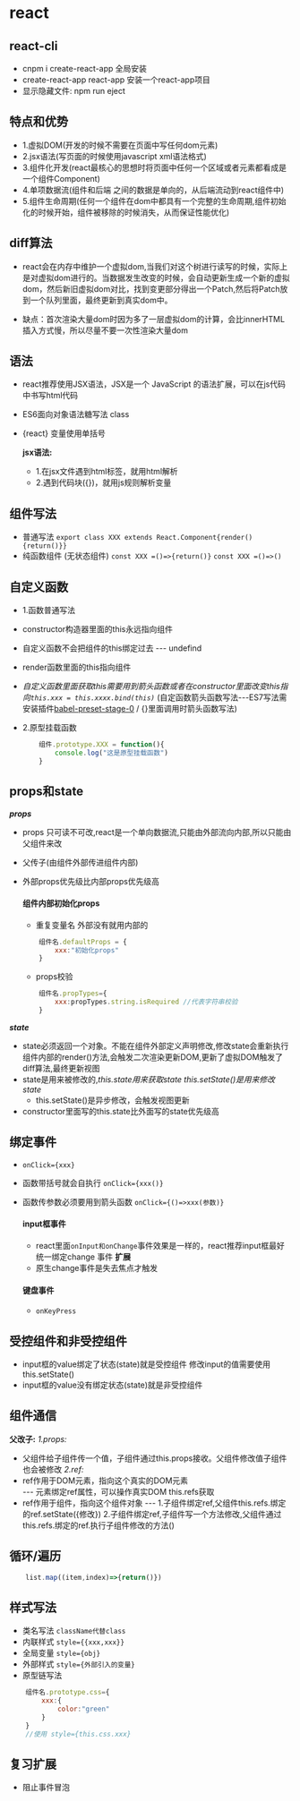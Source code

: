 # react
##  react-cli
-   cnpm i create-react-app 全局安装
-   create-react-app react-app 安装一个react-app项目
-  显示隐藏文件: npm run eject

##  特点和优势
-   1.虚拟DOM(开发的时候不需要在页面中写任何dom元素)
-   2.jsx语法(写页面的时候使用javascript xml语法格式)
-   3.组件化开发(react最核心的思想时将页面中任何一个区域或者元素都看成是一个组件Component)
-   4.单项数据流(组件和后端 之间的数据是单向的，从后端流动到react组件中)
-   5.组件生命周期(任何一个组件在dom中都具有一个完整的生命周期,组件初始化的时候开始，组件被移除的时候消失，从而保证性能优化)

##  diff算法
-   react会在内存中维护一个虚拟dom,当我们对这个树进行读写的时候，实际上是对虚拟dom进行的。当数据发生改变的时候，会自动更新生成一个新的虚拟dom，然后新旧虚拟dom对比，找到变更部分得出一个Patch,然后将Patch放到一个队列里面，最终更新到真实dom中。

-   缺点：首次渲染大量dom时因为多了一层虚拟dom的计算，会比innerHTML插入方式慢，所以尽量不要一次性渲染大量dom

##  语法
-   react推荐使用JSX语法，JSX是一个 JavaScript 的语法扩展，可以在js代码中书写html代码
-   ES6面向对象语法糖写法 class
-   {react} 变量使用单括号

    **jsx语法:**
    -   1.在jsx文件遇到html标签，就用html解析
    -   2.遇到代码块({})，就用js规则解析变量  

##  组件写法
-   普通写法
`export class XXX extends React.Component{render(){return()}}`
-   纯函数组件 (无状态组件)
`const XXX =()=>{return()}` `const XXX =()=>()`


##  自定义函数
-   1.函数普通写法
-   constructor构造器里面的this永远指向组件
-   自定义函数不会把组件的this绑定过去  --- undefind
-   render函数里面的this指向组件
-   *自定义函数里面获取this需要用到箭头函数或者在constructor里面改变this指向`this.xxx = this.xxxx.bind(this)`* 
    (自定函数箭头函数写法---ES7写法需安装插件<u>babel-preset-stage-0</u> / {}里面调用时箭头函数写法)

-   2.原型挂载函数
    ```js
        组件.prototype.XXX = function(){
            console.log("这是原型挂载函数")
        }
    ```

##  props和state
***props***
-   props 只可读不可改,react是一个单向数据流,只能由外部流向内部,所以只能由父组件来改
-   父传子(由组件外部传进组件内部)
-   外部props优先级比内部props优先级高

    ####    组件内部初始化props
    -   重复变量名 外部没有就用内部的
    ```js
        组件名.defaultProps = {
            xxx:"初始化props"
        }
    ```
    -   props校验
    ```js
        组件名.propTypes={
            xxx:propTypes.string.isRequired //代表字符串校验
        }
    ```
***state***
-   state必须返回一个对象。不能在组件外部定义声明修改,修改state会重新执行组件内部的render()方法,会触发二次渲染更新DOM,更新了虚拟DOM触发了diff算法,最终更新视图
-   state是用来被修改的,*this.state用来获取state   this.setState()是用来修改state*
    -   this.setState()是异步修改，会触发视图更新
-   constructor里面写的this.state比外面写的state优先级高

##  绑定事件
-   `onClick={xxx}`
-   函数带括号就会自执行    `onClick={xxx()}`
-   函数传参数必须要用到箭头函数  `onClick={()=>xxx(参数)}`

    ####    input框事件
    -   react里面`onInput和onChange`事件效果是一样的，react推荐input框最好统一绑定change 事件
    **扩展**
    -   原生change事件是失去焦点才触发

    ####    键盘事件
    -   `onKeyPress`

##  受控组件和非受控组件
-   input框的value绑定了状态(state)就是受控组件
    修改input的值需要使用this.setState()
-   input框的value没有绑定状态(state)就是非受控组件


##  组件通信
**父改子:**
*1.props:*
-   父组件给子组件传一个值，子组件通过this.props接收。父组件修改值子组件也会被修改
*2.ref:*
-   ref作用于DOM元素，指向这个真实的DOM元素  
    --- 元素绑定ref属性，可以操作真实DOM   this.refs获取
-   ref作用于组件，指向这个组件对象 
    --- 1.子组件绑定ref,父组件this.refs.绑定的ref.setState({修改})
        2.子组件绑定ref,子组件写一个方法修改,父组件通过 this.refs.绑定的ref.执行子组件修改的方法()


##  循环/遍历
```js
    list.map((item,index)=>{return()})
```


##  样式写法
-   类名写法
`className代替class`
-   内联样式
`style={{xxx,xxx}}`
-   全局变量
`style={obj}`
-   外部样式
`style={外部引入的变量}`
-   原型链写法
```js
    组件名.prototype.css={
        xxx:{
            color:"green"
        }
    }
    //使用 style={this.css.xxx}
```


##  复习扩展
-   阻止事件冒泡